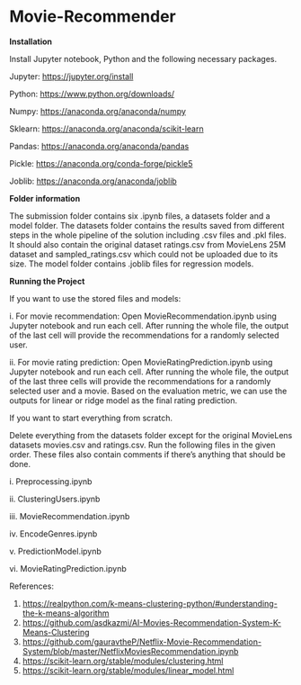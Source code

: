 # Movie-Recommender

**Installation**

Install Jupyter notebook, Python and the following necessary packages.

Jupyter: https://jupyter.org/install

Python: https://www.python.org/downloads/

Numpy: https://anaconda.org/anaconda/numpy

Sklearn: https://anaconda.org/anaconda/scikit-learn

Pandas: https://anaconda.org/anaconda/pandas

Pickle: https://anaconda.org/conda-forge/pickle5

Joblib: https://anaconda.org/anaconda/joblib

**Folder information**

The submission folder contains six .ipynb files, a datasets folder and a model folder. The datasets folder contains the results saved from different steps in the whole pipeline of the solution including .csv files and .pkl files. It should also contain the original dataset ratings.csv from MovieLens 25M dataset and sampled_ratings.csv which could not be uploaded due to its size. The model folder contains .joblib files for regression models.

**Running the Project**

If you want to use the stored files and models:

i.	For movie recommendation: Open MovieRecommendation.ipynb using Jupyter notebook and run each cell. After running the whole file, the output of the last cell will provide the recommendations for a randomly selected user.

ii.	For movie rating prediction: Open MovieRatingPrediction.ipynb using Jupyter notebook and run each cell. After running the whole file, the output of the last three cells will provide the recommendations for a randomly selected user and a movie. Based on the evaluation metric, we can use the outputs for linear or ridge model as the final rating prediction.

If you want to start everything from scratch. 

Delete everything from the datasets folder except for the original MovieLens datasets movies.csv and ratings.csv.
Run the following files in the given order. These files also contain comments if there’s anything that should be done.

i.	Preprocessing.ipynb

ii.	ClusteringUsers.ipynb

iii.	MovieRecommendation.ipynb

iv.	EncodeGenres.ipynb

v.	PredictionModel.ipynb

vi.	MovieRatingPrediction.ipynb

References:

1.	https://realpython.com/k-means-clustering-python/#understanding-the-k-means-algorithm
2.	https://github.com/asdkazmi/AI-Movies-Recommendation-System-K-Means-Clustering
3.	https://github.com/gauravtheP/Netflix-Movie-Recommendation-System/blob/master/NetflixMoviesRecommendation.ipynb
4.	https://scikit-learn.org/stable/modules/clustering.html
5.	https://scikit-learn.org/stable/modules/linear_model.html
